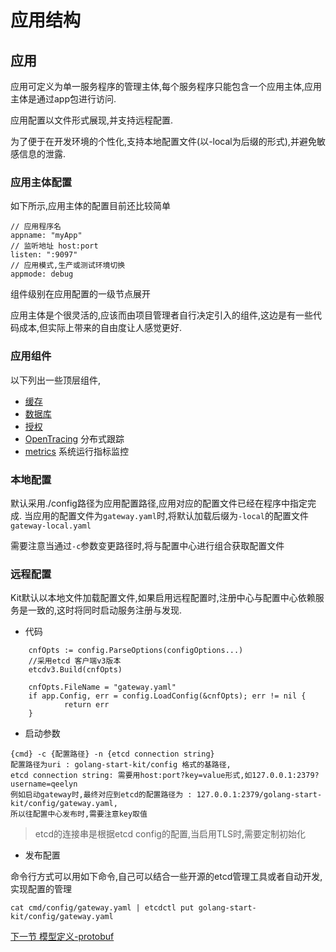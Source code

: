应用结构
==============

应用
--------
应用可定义为单一服务程序的管理主体,每个服务程序只能包含一个应用主体,应用主体是通过app包进行访问.

应用配置以文件形式展现,并支持远程配置.

为了便于在开发环境的个性化,支持本地配置文件(以-local为后缀的形式),并避免敏感信息的泄露.

### 应用主体配置
如下所示,应用主体的配置目前还比较简单
```
// 应用程序名
appname: "myApp"
// 监听地址 host:port
listen: ":9097"
// 应用模式,生产或测试环境切换
appmode: debug
```
组件级别在应用配置的一级节点展开

应用主体是个很灵活的,应该而由项目管理者自行决定引入的组件,这边是有一些代码成本,但实际上带来的自由度让人感觉更好.

### 应用组件

以下列出一些顶层组件,

* [缓存](application-cache.md)
* [数据库](application-db.md)
* [授权](auth.md)
* [OpenTracing](application-opentracing.md) 分布式跟踪
* [metrics](application-metrics.md) 系统运行指标监控

### 本地配置

默认采用./config路径为应用配置路径,应用对应的配置文件已经在程序中指定完成.
当应用的配置文件为`gateway.yaml`时,将默认加载后缀为`-local`的配置文件`gateway-local.yaml`

需要注意当通过`-c`参数变更路径时,将与配置中心进行组合获取配置文件

### 远程配置
Kit默认以本地文件加载配置文件,如果启用远程配置时,注册中心与配置中心依赖服务是一致的,这时将同时启动服务注册与发现.

* 代码
```
	cnfOpts := config.ParseOptions(configOptions...)
	//采用etcd 客户端v3版本
	etcdv3.Build(cnfOpts)
	
	cnfOpts.FileName = "gateway.yaml"
	if app.Config, err = config.LoadConfig(&cnfOpts); err != nil {
    		return err
    }
```
* 启动参数
```
{cmd} -c {配置路径} -n {etcd connection string}
配置路径为uri : golang-start-kit/config 格式的基路径,
etcd connection string: 需要用host:port?key=value形式,如127.0.0.1:2379?username=qeelyn
例如启动gateway时,最终对应到etcd的配置路径为 : 127.0.0.1:2379/golang-start-kit/config/gateway.yaml,
所以往配置中心发布时,需要注意key取值
```
> etcd的连接串是根据etcd config的配置,当启用TLS时,需要定制初始化
* 发布配置

命令行方式可以用如下命令,自己可以结合一些开源的etcd管理工具或者自动开发,实现配置的管理
```
cat cmd/config/gateway.yaml | etcdctl put golang-start-kit/config/gateway.yaml
```

[下一节 模型定义-protobuf](use-protobuf.md)